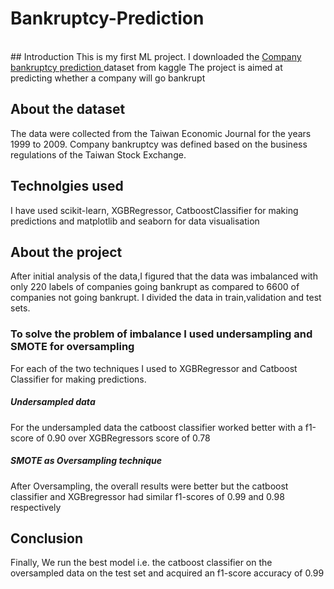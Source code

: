 # Bankruptcy-Prediction 
<br>
## Introduction
This is my first ML project.
I downloaded the <a href="https://www.kaggle.com/fedesoriano/company-bankruptcy-prediction"> Company bankruptcy prediction </a> dataset from kaggle
The project is aimed at predicting whether a company will go bankrupt

## About the dataset
The data were collected from the Taiwan Economic Journal for the years 1999 to 2009. 
Company bankruptcy was defined based on the business regulations of the Taiwan Stock Exchange.

## Technolgies used
I have used scikit-learn, XGBRegressor, CatboostClassifier for making predictions and matplotlib and seaborn for data visualisation

## About the project
After initial analysis of the data,I figured that the data was imbalanced with only 220 labels of companies going bankrupt as compared to 6600 of companies not going bankrupt.
I divided the data in train,validation and test sets.

### To solve the problem of imbalance I used undersampling and SMOTE for oversampling 
For each of the two techniques I used to XGBRegressor and Catboost Classifier for making predictions.

##### Undersampled data
For the undersampled data the catboost classifier worked better with a f1-score of 0.90 over XGBRegressors score of 0.78

##### SMOTE as Oversampling technique
After Oversampling, the overall results were better but the catboost classifier and XGBregressor had similar f1-scores of 0.99 and 0.98 respectively

## Conclusion
Finally, We run the best model i.e. the catboost classifier on the oversampled data on the test set and acquired an f1-score accuracy of 0.99
